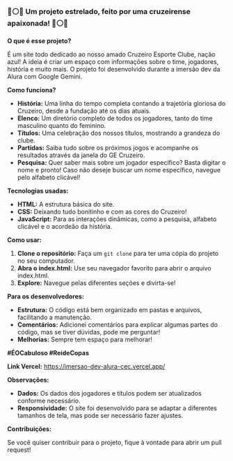 ### 🔵⚪️🦊 **Um projeto estrelado, feito por uma cruzeirense apaixonada!** 🔵⚪️🦊



**O que é esse projeto?**

É um site todo dedicado ao nosso amado Cruzeiro Esporte Clube, nação azul!  A ideia é criar um espaço com informações sobre o time, jogadores, história e muito mais.
O projeto foi desenvolvido durante a imersão dev da Alura com Google Gemini.

**Como funciona?**

* **História:** Uma linha do tempo completa contando a trajetória gloriosa do Cruzeiro, desde a fundação até os dias atuais.
* **Elenco:** Um diretório completo de todos os jogadores, tanto do time masculino quanto do feminino.
* **Títulos:** Uma celebração dos nossos títulos, mostrando a grandeza do clube.
* **Partidas:** Saiba tudo sobre os próximos jogos e acompanhe os resultados através da janela do GE Cruzeiro.
* **Pesquisa:** Quer saber mais sobre um jogador específico? Basta digitar o nome e pronto! Caso não deseje buscar um nome específico, navegue pelo alfabeto clicável!

**Tecnologias usadas:**

* **HTML:** A estrutura básica do site.
* **CSS:** Deixando tudo bonitinho e com as cores do Cruzeiro!
* **JavaScript:** Para as interações dinâmicas, como a pesquisa, alfabeto clicável e o acordeão da história.

**Como usar:**

1. **Clone o repositório:** Faça um `git clone` para ter uma cópia do projeto no seu computador.
2. **Abra o index.html:** Use seu navegador favorito para abrir o arquivo index.html.
3. **Explore:** Navegue pelas diferentes seções e divirta-se!

**Para os desenvolvedores:**

* **Estrutura:** O código está bem organizado em pastas e arquivos, facilitando a manutenção.
* **Comentários:** Adicionei comentários para explicar algumas partes do código, mas se tiver dúvidas, pode me perguntar!
* **Melhorias:** Sempre tem espaço para melhorar!

**#ÉOCabuloso #ReideCopas** 

**Link Vercel:** https://imersao-dev-alura-cec.vercel.app/

**Observações:**

* **Dados:** Os dados dos jogadores e títulos podem ser atualizados conforme necessário.
* **Responsividade:** O site foi desenvolvido para se adaptar a diferentes tamanhos de tela, mas pode ser necessário fazer ajustes.

**Contribuições:**

Se você quiser contribuir para o projeto, fique à vontade para abrir um pull request! 



